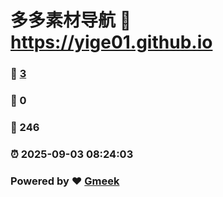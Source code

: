# 多多素材导航 :link: https://yige01.github.io 
### :page_facing_up: [3](https://yige01.github.io/tag.html) 
### :speech_balloon: 0 
### :hibiscus: 246 
### :alarm_clock: 2025-09-03 08:24:03 
### Powered by :heart: [Gmeek](https://github.com/Meekdai/Gmeek)

